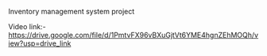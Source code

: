 Inventory management system project

Video link:-https://drive.google.com/file/d/1PmtvFX96vBXuGjtVt6YME4hgnZEhMOQh/view?usp=drive_link
